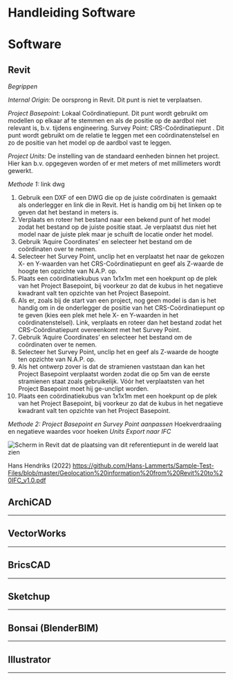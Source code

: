 # Handleiding Software

# Software

## Revit
*Begrippen*

*Internal Origin:* De oorsprong in Revit. Dit punt is niet te verplaatsen.

*Project Basepoint:* Lokaal Coördinatiepunt. Dit punt wordt gebruikt om modellen op elkaar af te stemmen en als de positie op de aardbol niet relevant is, b.v. tijdens engineering.
Survey Point: CRS-Coördinatiepunt . Dit punt wordt gebruikt om de relatie te leggen met een coördinatenstelsel en zo de positie van het model op de aardbol vast te leggen.

*Project Units:* De instelling van de standaard eenheden binnen het project. Hier kan b.v. opgegeven worden of er met meters of met millimeters wordt gewerkt.

*Methode 1:* link dwg
1.	Gebruik een DXF of een DWG die op de juiste coördinaten is gemaakt als onderlegger en link die in Revit. Het is handig om bij het linken op te geven dat het bestand in meters is.
2.	Verplaats en roteer het bestand naar een bekend punt of het model zodat het bestand op de juiste positie staat. Je verplaatst dus niet het model naar de juiste plek maar je schuift de locatie onder het model.
3.	Gebruik ‘Aquire Coordinates’ en selecteer het bestand om de coördinaten over te nemen.
4.	Selecteer het Survey Point, unclip het en verplaatst het naar de gekozen X- en Y-waarden van het CRS-Coördinatiepunt en geef als Z-waarde de hoogte ten opzichte van N.A.P. op.
5.	Plaats een coördinatiekubus van 1x1x1m met een hoekpunt op de plek van het Project Basepoint, bij voorkeur zo dat de kubus in het negatieve kwadrant valt ten opzichte van het Project Basepoint.
6.	Als er, zoals bij de start van een project, nog geen model is dan is het handig om in de onderlegger de positie van het CRS-Coördinatiepunt op te geven (kies een plek met hele X- en Y-waarden in het coördinatenstelsel). Link, verplaats en roteer dan het bestand zodat het CRS-Coördinatiepunt overeenkomt met het Survey Point.
7.	Gebruik ‘Aquire Coordinates’ en selecteer het bestand om de coördinaten over te nemen.
8.	Selecteer het Survey Point, unclip het en geef als Z-waarde de hoogte ten opzichte van N.A.P. op.
9.	Als het ontwerp zover is dat de stramienen vaststaan dan kan het Project Basepoint verplaatst worden zodat die op 5m van de eerste stramienen staat zoals gebruikelijk. Vóór het verplaatsten van het Project Basepoint moet hij ge-unclipt worden.
10.	Plaats een coördinatiekubus van 1x1x1m met een hoekpunt op de plek van het Project Basepoint, bij voorkeur zo dat de kubus in het negatieve kwadrant valt ten opzichte van het Project Basepoint.

*Methode 2: Project Basepoint en Survey Point aanpassen*
Hoekverdraaiing en negatieve waardes voor hoeken
*Units*
*Export naar IFC*
 
 ![Scherm in Revit dat de plaatsing van dit referentiepunt in de wereld laat zien](media/Lokaal_coördinatiepunt_in_Revit_2.png "Plaatsing van het lokaal coördinatiepunt in GIS in Revit")


Hans Hendriks (2022)
https://github.com/Hans-Lammerts/Sample-Test-Files/blob/master/Geolocation%20information%20from%20Revit%20to%20IFC_v1.0.pdf

## ArchiCAD
--- 

## VectorWorks
--- 

## BricsCAD
--- 

## Sketchup
--- 

## Bonsai (BlenderBIM)
--- 

## Illustrator
--- 



